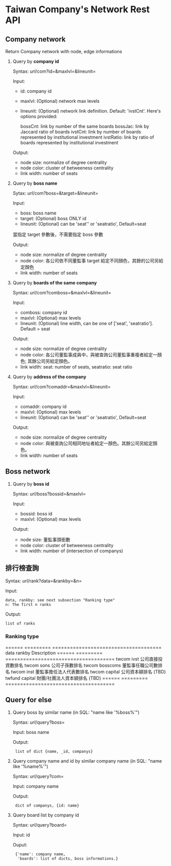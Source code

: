 # Taiwan Company's Network Rest API

## Company network

Return Company network with node, edge informations

1. Query by **company id**

    Syntax: *url*/com?id=&maxlvl=&lineunit=

    Input:

    * id: company id
    * maxlvl: (Optional) network max levels
    * lineunit: (Optional) network link definition. Default: 'ivstCnt'. Here's options provided:

        bossCnt: link by number of the same boards
        bossJac: link by Jaccard ratio of boards
        ivstCnt: link by number of boards represented by institutional investment
        ivstRatio: link by ratio of boards represented by institutional investment

    Output:

    * node size: normalize of degree centrality
    * node color: cluster of betweeness centrality
    * link width: number of seats


2. Query by **boss name**

    Sytax: *url*/com?boss=&target=&lineunit=

    Input:

    * boss: boss name
    * target: (Optional) boss ONLY id
    * lineunit: (Optional) can be 'seat'' or 'seatratio', Default=seat

    當指定 target 參數後，不需要指定 boss 參數

    Output:

    * node size: normalize of degree centrality
    * node color: 各公司依不同董監事 target 給定不同顏色，其餘的公司另給定顏色
    * link width: number of seats


3. Query by **boards of the same company**

    Syntax: *url*/com?comboss=&maxlvl=&lineunit=

    Input:

    * comboss: company id
    * maxlvl: (Optional) max levels
    * lineunit: (Optional) line width, can be one of ['seat', 'seatratio']. Default = seat

    Output:

    * node size: normalize of degree centrality
    * node color: 各公司董監事成員中，與被查詢公司董監事重複者給定一顏色; 其餘公司另給定顏色。
    * link width:
        seat: number of seats,
        seatratio: seat ratio


4. Query by **address of the company**

    Syntax: *url*/com?comaddr=&maxlvl=&lineunit=

    Input:

    * comaddr: company id
    * maxlvl: (Optional) max levels
    * lineunit: (Optional) can be 'seat'' or 'seatratio', Default=seat

    Output:

    * node size: normalize of degree centrality
    * node color: 與被查詢公司相同地址者給定一顏色。其餘公司另給定顏色。
    * link width: number of seats


## Boss network

1. Query by **boss id**

    Syntax: *url*/boss?bossid=&maxlvl=

    Input:

    * bossid: boss id
    * maxlvl: (Optional) max levels

    Output:

    * node size: 董監事頭銜數
    * node color: cluster of betweeness centrality
    * link width: number of (intersection of companys)


## 排行榜查詢

Syntax: *url*/rank?data=&rankby=&n=

Input:

    data, rankby: see next subsection "Ranking type"
    n: The first n ranks

Output:

    list of ranks


### Ranking type

====== ========= =====================================
data   rankby    Description
====== ========= =====================================
twcom  ivst      公司直接投資數排名
twcom  sons      公司子孫數排名
twcom  bosscoms  董監事任職公司數排名
twcom  inst      董監事擔任法人代表數排名
twcom  capital   公司資本額排名 (TBD)
twfund capital   財團/社團法人資本額排名 (TBD)
====== ========= =====================================


## Query for else

1. Query boss by similar name (in SQL: "name like '%boss%'")

    Syntax: *url*/query?boss=<boss name>

    Input: boss name

    Output:

        list of dict {name, _id, companys}


2. Query company name and id by similar company name (in SQL: "name like '%name%'")

    Syntax: *url*/query?com=<company name>

    Input: company name

    Output:

        dict of companys, {id: name}


3. Query board list by company id

    Syntax: *url*/query?board=<id>

    Input: id

    Ouput:

        {'name': company name,
         'boards': list of dicts, boss informations.}
